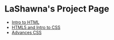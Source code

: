# LaShawna's Project Page

<ul>
    <li><a href="intro_to_html/index.html" target="_blank">Intro to HTML</a></li>
    <li><a href="html5_intro_css/index.html" target="_blank">HTML5 and Intro to CSS</a></li>
    <li><a href="adv_css/index.html" target="_blank">Advances CSS</a></li>
</ul>